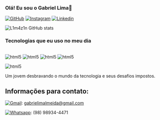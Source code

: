 
### Olá! Eu sou o Gabriel Lima👋

[![GitHub](https://img.shields.io/badge/GitHub-100000?style=for-the-badge&logo=github&logoColor=white)](https://github.com/L1m4z1n)
[![Instagram](https://img.shields.io/badge/Instagram-E4405F?style=for-the-badge&logo=instagram&logoColor=white)](https://www.instagram.com/liminhakk/)
[![Linkedin](https://img.shields.io/badge/LinkedIn-0077B5?style=for-the-badge&logo=linkedin&logoColor=white)](https://www.linkedin.com/in/gabriel-lima-19a305292/)

![L1m4z1n GitHub stats](https://github-readme-stats.vercel.app/api?username=L1m4z1n&show_icons=true&theme=dracula)

### Tecnologias que eu uso no meu dia

<div style="display: inline_block"><br/>
    <img aling="center" alt="html5" src="https://img.shields.io/badge/HTML5-E34F26?style=for-the-badge&logo=html5&logoColor=white"/>

<img aling="center" alt="html5" src="https://img.shields.io/badge/CSS3-1572B6?style=for-the-badge&logo=css3&logoColor=white"/>

 <img aling="center" alt="html5" src="https://img.shields.io/badge/JavaScript-F7DF1E?style=for-the-badge&logo=javascript&logoColor=black"/>

 <img aling="center" alt="html5" src="https://img.shields.io/badge/C-00599C?style=for-the-badge&logo=c&logoColor=white"/>

 <img aling="center" alt="html5" src="https://img.shields.io/badge/Windows-0078D6?style=for-the-badge&logo=windows&logoColor=white"/><br/>

 Um jovem desbravando o mundo da tecnologia e seus desafios impostos.

 ## Informações para contato:
 [![Gmail](https://img.shields.io/badge/Gmail-D14836?style=for-the-badge&logo=gmail&logoColor=white)](gabrielimalmeida@gmail.com): gabrielimalmeida@gmail.com
 
 [![Whatsapp](https://img.shields.io/badge/WhatsApp-25D366?style=for-the-badge&logo=whatsapp&logoColor=white)](https://w.app/Ya7eW3): (98) 98934-4471
